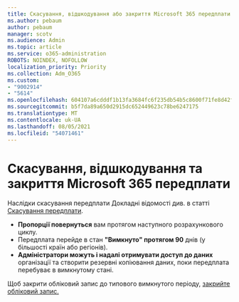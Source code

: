 ```yaml
---
title: Скасування, відшкодування або закриття Microsoft 365 передплати
ms.author: pebaum
author: pebaum
manager: scotv
ms.audience: Admin
ms.topic: article
ms.service: o365-administration
ROBOTS: NOINDEX, NOFOLLOW
localization_priority: Priority
ms.collection: Adm_O365
ms.custom:
- "9002914"
- "5614"
ms.openlocfilehash: 604107a6cdddf1b13fa3684fc6f235db54b5c8600f71fe8d42f26ee179abfe6e
ms.sourcegitcommit: b5f7da89a650d2915dc652449623c78be6247175
ms.translationtype: MT
ms.contentlocale: uk-UA
ms.lasthandoff: 08/05/2021
ms.locfileid: "54071461"
---
```

# <a name="cancelrefundclose-your-microsoft-365-subscription"></a>Скасування, відшкодування та закриття Microsoft 365 передплати

Наслідки скасування передплати Докладні відомості див. в статті [Скасування передплати](https://docs.microsoft.com/microsoft-365/commerce/subscriptions/cancel-your-subscription?view=o365-worldwide).

- **Пропорції повернуться** вам протягом наступного розрахункового циклу.
- Передплата перейде в стан **"Вимкнуто" протягом 90** днів (у більшості країн або регіонів).
- **Адміністратори можуть і надалі отримувати доступ до даних** організації та створити резервні копіювання даних, поки передплата перебуває в вимкнутому стані.

Щоб закрити обліковий запис до типового вимкнутого періоду, [закрийте обліковий запис.](https://docs.microsoft.com/microsoft-365/commerce/close-your-account?view=o365-worldwide)
